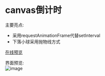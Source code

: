 # canvas倒计时  
主要亮点:  
- 采用requestAnimationFrame代替setInterval 
- 下落小球采用抛物线方式  

[在线预览](http://hecun0000.github.io/Jcss/canvasCountDown/index.html)

界面预览:   
![image](http://oxi9lrcsm.bkt.clouddn.com/倒计时.png)